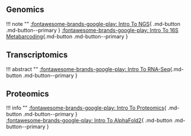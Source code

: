 ## Genomics 

!!! note ""
    [:fontawesome-brands-google-play: Intro To NGS](./intro-to-ngs/background.md){ .md-button .md-button--primary } 
    [:fontawesome-brands-google-play: Intro To 16S Metabarcoding](./intro-to-16S/background.md){.md-button .md-button--primary }

## Transcriptomics

!!! abstract ""
    [:fontawesome-brands-google-play: Intro To RNA-Seq](./intro-to-rnaseq/background.md){.md-button .md-button--primary }

## Proteomics

!!! info ""
    [:fontawesome-brands-google-play: Intro To Proteomics](./intro-to-proteomics/00_background.md){ .md-button .md-button--primary }  
    [:fontawesome-brands-google-play: Intro To AlphaFold2](./intro-to-alphafold2/01_background.md){ .md-button .md-button--primary }
